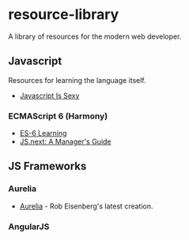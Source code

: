 # resource-library
A library of resources for the modern web developer.

## Javascript
Resources for learning the language itself.
- [Javascript Is Sexy](http://javascriptissexy.com/)
### ECMAScript 6 (Harmony)
- [ES-6 Learning](https://github.com/ericdouglas/ES6-Learning)
- [JS.next: A Manager's Guide](http://chimera.labs.oreilly.com/books/1234000001623/index.html)

## JS Frameworks

### Aurelia
- [Aurelia](http://aurelia.io/index.html) - Rob Eisenberg's latest creation.
### AngularJS
